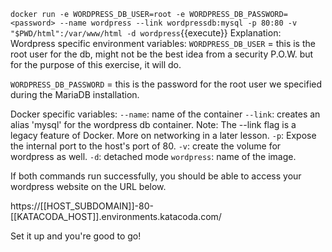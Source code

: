 
`docker run -e WORDPRESS_DB_USER=root -e WORDPRESS_DB_PASSWORD=<password> --name wordpress --link wordpressdb:mysql -p 80:80 -v "$PWD/html":/var/www/html -d wordpress`{{execute}}
Explanation:
Wordpress specific environment variables:
`WORDPRESS_DB_USER` = this is the root user for the db, might not be the best idea from a security P.O.W. but for the purpose of this exercise, it will do.

`WORDPRESS_DB_PASSWORD` = this is the password for the root user we specified during the MariaDB installation.

Docker specific variables:
`--name`: name of the container
`--link`: creates an alias 'mysql' for the wordpress db container. Note: The --link flag is a legacy feature of Docker. More on networking in a later lesson.
`-p`: Expose the internal port to the host's port of 80.
`-v`: create the volume for wordpress as well.
`-d`: detached mode
`wordpress`: name of the image.

If both commands run successfully, you should be able to access your wordpress website on the URL below.

https://[[HOST_SUBDOMAIN]]-80-[[KATACODA_HOST]].environments.katacoda.com/

Set it up and you're good to go!
